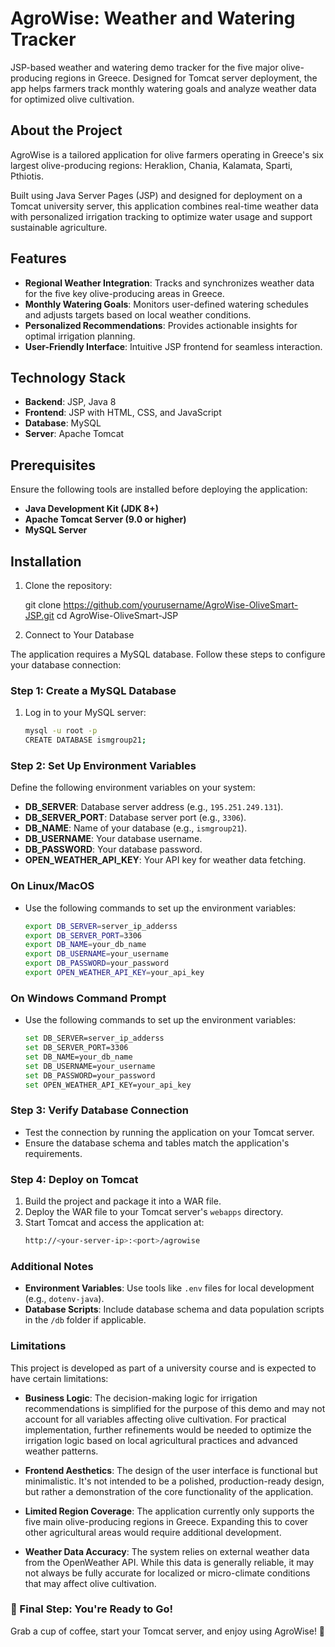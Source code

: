 # AgroWise: Weather and Watering Tracker  
JSP-based weather and watering demo tracker for the five major olive-producing regions in Greece. Designed for Tomcat server deployment, the app helps farmers track monthly watering goals and analyze weather data for optimized olive cultivation.

## About the Project  
AgroWise is a tailored application for olive farmers operating in Greece's six largest olive-producing regions: Heraklion, Chania, Kalamata, Sparti, Pthiotis.  

Built using Java Server Pages (JSP) and designed for deployment on a Tomcat university server, this application combines real-time weather data with personalized irrigation tracking to optimize water usage and support sustainable agriculture.  

## Features  
- **Regional Weather Integration**: Tracks and synchronizes weather data for the five key olive-producing areas in Greece.  
- **Monthly Watering Goals**: Monitors user-defined watering schedules and adjusts targets based on local weather conditions.  
- **Personalized Recommendations**: Provides actionable insights for optimal irrigation planning.  
- **User-Friendly Interface**: Intuitive JSP frontend for seamless interaction.  

## Technology Stack  
- **Backend**: JSP, Java 8  
- **Frontend**: JSP with HTML, CSS, and JavaScript  
- **Database**: MySQL  
- **Server**: Apache Tomcat  

## Prerequisites  
Ensure the following tools are installed before deploying the application:  
- **Java Development Kit (JDK 8+)**  
- **Apache Tomcat Server (9.0 or higher)**  
- **MySQL Server**  

## Installation  

1. Clone the repository:  
   
   git clone https://github.com/yourusername/AgroWise-OliveSmart-JSP.git
   cd AgroWise-OliveSmart-JSP
   
2. Connect to Your Database

The application requires a MySQL database. Follow these steps to configure your database connection:

### Step 1: Create a MySQL Database
1. Log in to your MySQL server:
   ```bash
   mysql -u root -p
   CREATE DATABASE ismgroup21;
### Step 2: Set Up Environment Variables
Define the following environment variables on your system:

- **DB_SERVER**: Database server address (e.g., `195.251.249.131`).
- **DB_SERVER_PORT**: Database server port (e.g., `3306`).
- **DB_NAME**: Name of your database (e.g., `ismgroup21`).
- **DB_USERNAME**: Your database username.
- **DB_PASSWORD**: Your database password.
- **OPEN_WEATHER_API_KEY**: Your API key for weather data fetching.
### On Linux/MacOS
- Use the following commands to set up the environment variables:
   ```bash
   export DB_SERVER=server_ip_adderss
   export DB_SERVER_PORT=3306
   export DB_NAME=your_db_name
   export DB_USERNAME=your_username
   export DB_PASSWORD=your_password
   export OPEN_WEATHER_API_KEY=your_api_key
   
### On Windows Command Prompt
- Use the following commands to set up the environment variables:
   ```bash
  set DB_SERVER=server_ip_adderss
  set DB_SERVER_PORT=3306
  set DB_NAME=your_db_name
  set DB_USERNAME=your_username
  set DB_PASSWORD=your_password
  set OPEN_WEATHER_API_KEY=your_api_key 

### Step 3: Verify Database Connection
- Test the connection by running the application on your Tomcat server.
- Ensure the database schema and tables match the application's requirements.

### Step 4: Deploy on Tomcat
1. Build the project and package it into a WAR file.
2. Deploy the WAR file to your Tomcat server's `webapps` directory.
3. Start Tomcat and access the application at:
   ```bash
   http://<your-server-ip>:<port>/agrowise

### Additional Notes
- **Environment Variables**: Use tools like `.env` files for local development (e.g., `dotenv-java`).
- **Database Scripts**: Include database schema and data population scripts in the `/db` folder if applicable.

### Limitations
This project is developed as part of a university course and is expected to have certain limitations:

- **Business Logic**: The decision-making logic for irrigation recommendations is simplified for the purpose of this demo and may not account for all variables affecting olive cultivation. For practical implementation, further refinements would be needed to optimize the irrigation logic based on local agricultural practices and advanced weather patterns.

- **Frontend Aesthetics**: The design of the user interface is functional but minimalistic. It's not intended to be a polished, production-ready design, but rather a demonstration of the core functionality of the application.

- **Limited Region Coverage**: The application currently only supports the five main olive-producing regions in Greece. Expanding this to cover other agricultural areas would require additional development.

- **Weather Data Accuracy**: The system relies on external weather data from the OpenWeather API. While this data is generally reliable, it may not always be fully accurate for localized or micro-climate conditions that may affect olive cultivation.
  
### 🎉 Final Step: You're Ready to Go!
Grab a cup of coffee, start your Tomcat server, and enjoy using AgroWise! 🚀
